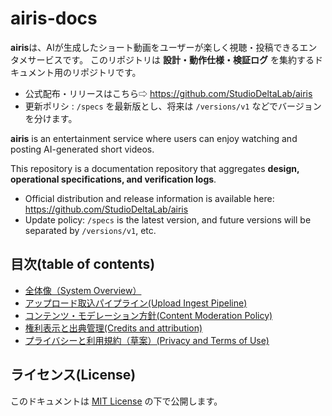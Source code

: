 # airis-docs

**airis**は、AIが生成したショート動画をユーザーが楽しく視聴・投稿できるエンタメサービスです。
このリポジトリは **設計・動作仕様・検証ログ** を集約するドキュメント用のリポジトリです。

- 公式配布・リリースはこちら⇨ https://github.com/StudioDeltaLab/airis
- 更新ポリシ : `/specs` を最新版とし、将来は `/versions/v1` などでバージョンを分けます。

**airis** is an entertainment service where users can enjoy watching and posting AI-generated short videos.

This repository is a documentation repository that aggregates **design, operational specifications, and verification logs**.

- Official distribution and release information is available here: https://github.com/StudioDeltaLab/airis
- Update policy: `/specs` is the latest version, and future versions will be separated by `/versions/v1`, etc.

## 目次(table of contents)
- [全体像（System Overview）](./specs/system-overview.md)
- [アップロード取込パイプライン(Upload Ingest Pipeline)](./specs/upload-pipeline.md)
- [コンテンツ・モデレーション方針(Content Moderation Policy)](./specs/content-policy.md)
- [権利表示と出典管理(Credits and attribution)](./specs/source-attribution.md)
- [プライバシーと利用規約（草案）(Privacy and Terms of Use)](./specs/privacy-and-terms.md)

## ライセンス(License)
このドキュメントは [MIT License](./LICENSE) の下で公開します。
